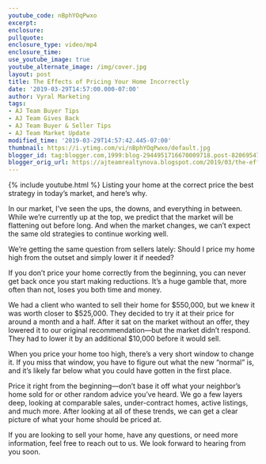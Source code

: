 ```yaml
---
youtube_code: nBphYOqPwxo
excerpt:
enclosure:
pullquote:
enclosure_type: video/mp4
enclosure_time:
use_youtube_image: true
youtube_alternate_image: /img/cover.jpg
layout: post
title: The Effects of Pricing Your Home Incorrectly
date: '2019-03-29T14:57:00.000-07:00'
author: Vyral Marketing
tags:
- AJ Team Buyer Tips
- AJ Team Gives Back
- AJ Team Buyer & Seller Tips
- AJ Team Market Update
modified_time: '2019-03-29T14:57:42.445-07:00'
thumbnail: https://i.ytimg.com/vi/nBphYOqPwxo/default.jpg
blogger_id: tag:blogger.com,1999:blog-2944951716670009718.post-8206954758324785879
blogger_orig_url: https://ajteamrealtynova.blogspot.com/2019/03/the-effects-of-pricing-your-home.html
---
```

{% include youtube.html %}
Listing your home at the correct price the best strategy in today’s market, and here’s why.

In our market, I’ve seen the ups, the downs, and everything in between. While we’re currently up at
the top, we predict that the market will be flattening out before long. And when the market
changes, we can’t expect the same old strategies to continue working well.

We’re getting the same question from sellers lately: Should I price my home high from the
outset and simply lower it if needed?

If you don’t price your home correctly from the beginning, you can never get back once you start
making reductions. It’s a huge gamble that, more often than not, loses you both time and money.

We had a client who wanted to sell their home for $550,000, but we knew it was worth closer to
$525,000. They decided to try it at their price for around a month and a half. After it sat on the
market without an offer, they lowered it to our original recommendation—but the market didn’t
respond. They had to lower it by an additional $10,000 before it would sell.

When you price your home too high, there’s a very short window to change it. If you miss that
window, you have to figure out what the new “normal” is, and it’s likely far below what you could
have gotten in the first place.

Price it right from the beginning—don’t base it off what your neighbor’s home sold for or other
random advice you’ve heard. We go a few layers deep, looking at comparable sales, under-contract
homes, active listings, and much more. After looking at all of these trends, we can get a clear
picture of what your home should be priced at.

If you are looking to sell your home, have any questions, or need more information, feel free to
reach out to us. We look forward to hearing from you soon.
